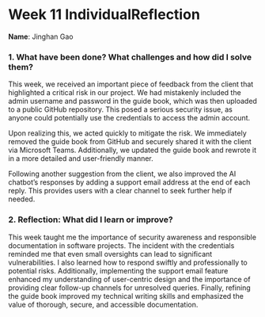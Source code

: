 # Week 11 IndividualReflection 
**Name**:  Jinghan Gao

### 1. What have been done? What challenges and how did I solve them?
This week, we received an important piece of feedback from the client that highlighted a critical risk in our project. We had mistakenly included the admin username and password in the guide book, which was then uploaded to a public GitHub repository. This posed a serious security issue, as anyone could potentially use the credentials to access the admin account.

Upon realizing this, we acted quickly to mitigate the risk. We immediately removed the guide book from GitHub and securely shared it with the client via Microsoft Teams. Additionally, we updated the guide book and rewrote it in a more detailed and user-friendly manner.

Following another suggestion from the client, we also improved the AI chatbot’s responses by adding a support email address at the end of each reply. This provides users with a clear channel to seek further help if needed.


### 2. Reflection: What did I learn or improve?
This week taught me the importance of security awareness and responsible documentation in software projects. The incident with the credentials reminded me that even small oversights can lead to significant vulnerabilities. I also learned how to respond swiftly and professionally to potential risks. Additionally, implementing the support email feature enhanced my understanding of user-centric design and the importance of providing clear follow-up channels for unresolved queries. Finally, refining the guide book improved my technical writing skills and emphasized the value of thorough, secure, and accessible documentation.